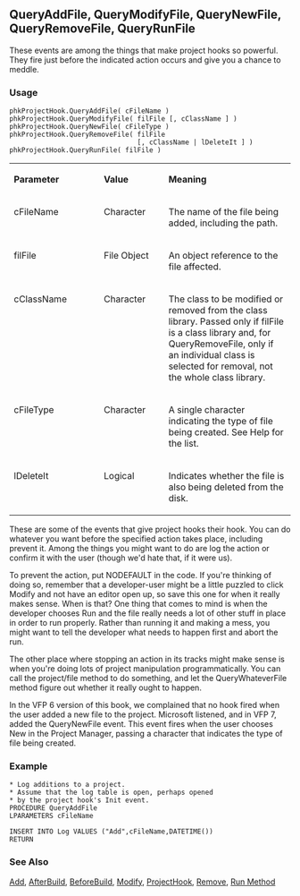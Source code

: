 ## QueryAddFile, QueryModifyFile, QueryNewFile,  QueryRemoveFile, QueryRunFile

These events are among the things that make project hooks so powerful. They fire just before the indicated action occurs and give you a chance to meddle.

### Usage

```foxpro
phkProjectHook.QueryAddFile( cFileName )
phkProjectHook.QueryModifyFile( filFile [, cClassName ] )
phkProjectHook.QueryNewFile( cFileType )
phkProjectHook.QueryRemoveFile( filFile
                                [, cClassName | lDeleteIt ] )
phkProjectHook.QueryRunFile( filFile )
```
<table>
<tr>
  <td width="32%" valign="top">
  <p><b>Parameter</b></p>
  </td>
  <td width="23%" valign="top">
  <p><b>Value</b></p>
  </td>
  <td width="45%" valign="top">
  <p><b>Meaning</b></p>
  </td>
 </tr>
<tr>
  <td width="32%" valign="top">
  <p>cFileName</p>
  </td>
  <td width="23%" valign="top">
  <p>Character</p>
  </td>
  <td width="45%" valign="top">
  <p>The name of the file being added, including the path.</p>
  </td>
 </tr>
<tr>
  <td width="32%" valign="top">
  <p>filFile</p>
  </td>
  <td width="23%" valign="top">
  <p>File Object</p>
  </td>
  <td width="45%" valign="top">
  <p>An object reference to the file affected.</p>
  </td>
 </tr>
<tr>
  <td width="32%" valign="top">
  <p>cClassName</p>
  </td>
  <td width="23%" valign="top">
  <p>Character</p>
  </td>
  <td width="45%" valign="top">
  <p>The class to be modified or removed from the class library. Passed only if filFile is a class library and, for QueryRemoveFile, only if an individual class is selected for removal, not the whole class library.</p>
  </td>
 </tr>
<tr>
  <td width="32%" valign="top">
  <p>cFileType</p>
  </td>
  <td width="23%" valign="top">
  <p>Character</p>
  </td>
  <td width="45%" valign="top">
  <p>A single character indicating the type of file being created. See Help for the list.</p>
  </td>
 </tr>
<tr>
  <td width="32%" valign="top">
  <p>lDeleteIt</p>
  </td>
  <td width="23%" valign="top">
  <p>Logical</p>
  </td>
  <td width="45%" valign="top">
  <p>Indicates whether the file is also being deleted from the disk.</p>
  </td>
 </tr>
</table>

These are some of the events that give project hooks their hook. You can do whatever you want before the specified action takes place, including prevent it. Among the things you might want to do are log the action or confirm it with the user (though we'd hate that, if it were us). 

To prevent the action, put NODEFAULT in the code. If you're thinking of doing so, remember that a developer-user might be a little puzzled to click Modify and not have an editor open up, so save this one for when it really makes sense. When is that? One thing that comes to mind is when the developer chooses Run and the file really needs a lot of other stuff in place in order to run properly. Rather than running it and making a mess, you might want to tell the developer what needs to happen first and abort the run.

The other place where stopping an action in its tracks might make sense is when you're doing lots of project manipulation programmatically. You can call the project/file method to do something, and let the QueryWhateverFile method figure out whether it really ought to happen.

In the VFP 6 version of this book, we complained that no hook fired when the user added a new file to the project. Microsoft listened, and in VFP 7, added the QueryNewFile event. This event fires when the user chooses New in the Project Manager, passing a character that indicates the type of file being created. 

### Example

```foxpro
* Log additions to a project.
* Assume that the log table is open, perhaps opened
* by the project hook's Init event.
PROCEDURE QueryAddFile
LPARAMETERS cFileName

INSERT INTO Log VALUES ("Add",cFileName,DATETIME())
RETURN
```
### See Also

[Add](s4g744.md), [AfterBuild](s4g765.md), [BeforeBuild](s4g765.md), [Modify](s4g752.md), [ProjectHook](s4g818.md), [Remove](s4g753.md), [Run Method](s4g781.md)